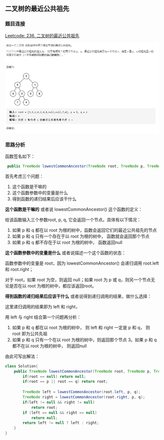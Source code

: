 ## 二叉树的最近公共祖先

### 题目连接

[Leetcode: 236. 二叉树的最近公共祖先](https://leetcode-cn.com/problems/lowest-common-ancestor-of-a-binary-tree/)

![示意图](../pics/二叉树的最近公共祖先.png)

### 思路分析
函数签名如下：
```java
 public TreeNode lowestCommonAncestor(TreeNode root, TreeNode p, TreeNode q)
```

首先考虑三个问题：
1. 这个函数是干嘛的
2. 这个函数参数中的变量是什么
3. 得到函数的递归结果后应该干什么

**这个函数是干嘛的**
或者说 lowestCommonAncestor() 这个函数的定义：

给该函数输入三个参数root, p, q, 它会返回一个节点。具体有以下情况：
1. 如果 p 和 q 都在以 root 为根的树中，函数会返回它们的最近公共祖先的节点
2. 如果 p 和 q 只有一个存在于以 root 为根的树中， 函数就会返回那个节点
3. 如果 p 和 q 都不存在于以 root 为根的树中， 函数返回null

**这个函数参数中的变量是什么**
或者说描述一个这个函数的状态：

函数参数中的变量是 root，因为 lowestCommonAncestor() 会递归调用 root.left 和 root.right；

对于 root，如果 root 为空，则返回 null；如果 root 为 p 或 q，则另一个节点无论是否在以 root 为根的树中，都应该返回root。

**得到函数的递归结果后应该干什么**
或者说得到递归调用的结果，做什么选择：

这里递归调用的结果即为 left 和 right，

用 left 与 right 结合第一个问题再分析：  
1. 如果 p 和 q 都在以 root 为根的树中， 则 left 和 right 一定是 p 和 q， 则 root 即为公共先祖
2. 如果 p 和 q 只有一个在以 root 为根的树中，则返回那个节点
3。如果 p 和 q 都不在以 root 为根的树中， 则返回null
   
由此可写出解法：
```java
class Solution{
    public TreeNode lowestCommonAncestor(TreeNode root, TreeNode p, TreeNode q){
        if(root == null) return null;
        if(root == p || root == q) return root;
        
        TreeNode left = lowestCommonAncestor(root.left, p, q);
        TreeNode right = lowestCommonAncestor(root.right, p, q);
        if(left != null && right != null)
            return root;
        if (left == null && right == null)
            return null;
        return left != null ? left : right;
    }
}
```




